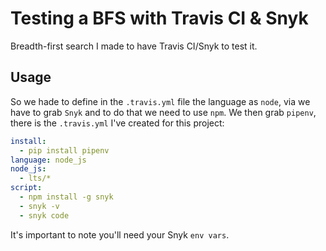 # Testing a BFS with Travis CI & Snyk

Breadth-first search I made to have Travis CI/Snyk to test it. 


## Usage 

So we hade to define in the `.travis.yml` file the language as `node`, via we have to grab `Snyk` and to do that we need to use `npm`. We then grab `pipenv`, there is the `.travis.yml` I've created for this project: 

```yaml
install:
  - pip install pipenv
language: node_js
node_js:
  - lts/*
script:
  - npm install -g snyk
  - snyk -v
  - snyk code
```

It's important to note you'll need your Snyk `env vars`. 
